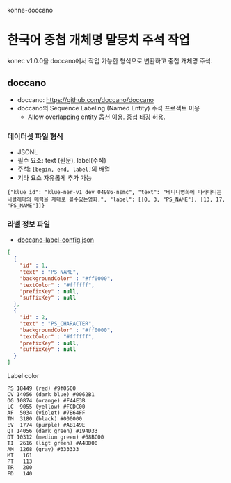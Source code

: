 konne-doccano

# 한국어 중첩 개체명 말뭉치 주석 작업

konec v1.0.0을 doccano에서 작업 가능한 형식으로 변환하고 중첩 개체명 주석.

## doccano

- doccano: https://github.com/doccano/doccano
- doccano의 Sequence Labeling (Named Entity) 주석 프로젝트 이용
  - Allow overlapping entity 옵션 이용. 중첩 태깅 허용.

### 데이터셋 파일 형식

- JSONL
- 필수 요소: text (원문), label(주석)
- 주석: `[begin, end, label]`의 배열
- 기타 요소 자유롭게 추가 가능

```jsonl
{"klue_id": "klue-ner-v1_dev_04986-nsmc", "text": "베니니영화에 따라다니는 니콜레타의 매력을 제대로 볼수있는영화,", "label": [[0, 3, "PS_NAME"], [13, 17, "PS_NAME"]]}
```

### 라벨 정보 파일

- [doccano-label-config.json](doccano-label-config.json)


```json
[
  {
    "id" : 1,
	"text" : "PS_NAME",
	"backgroundColor" : "#ff0000",
	"textColor" : "#ffffff",
	"prefixKey" : null,
	"suffixKey" : null
  },
  {
    "id" : 2,
	"text" : "PS_CHARACTER",
	"backgroundColor" : "#ff0000",
	"textColor" : "#ffffff",
	"prefixKey" : null,
	"suffixKey" : null
  }
]
```


Label color


```
PS 18449 (red) #9f0500
CV 14056 (dark blue) #0062B1
OG 10874 (orange) #F44E3B
LC  9055 (yellow) #FCDC00
AF  5034 (violet) #7B64FF
TM  3180 (black) #000000
EV  1774 (purple) #AB149E
QT 14056 (dark green) #194D33
DT 10312 (medium green) #68BC00
TI  2616 (ligt green) #A4DD00
AM  1268 (gray) #333333
MT   161
PT   113
TR   200
FD   140
```

